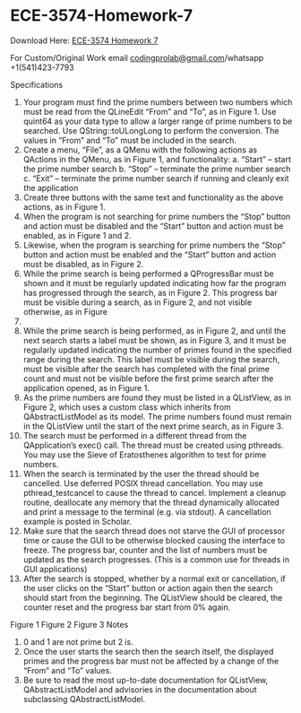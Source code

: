 # ECE-3574-Homework-7

Download Here: [ECE-3574 Homework 7](https://codingherolab.com/product/ece-3574-homework-7/)

For Custom/Original Work email codingprolab@gmail.com/whatsapp +1(541)423-7793

Specifications
1. Your program must find the prime numbers between two numbers which must be read from the
QLineEdit “From” and “To”, as in Figure 1. Use quint64 as your data type to allow a larger range of
prime numbers to be searched. Use QString::toULongLong to perform the conversion. The values in
“From” and “To” must be included in the search.
2. Create a menu, “File”, as a QMenu with the following actions as QActions in the QMenu, as in Figure
1, and functionality:
a. “Start” – start the prime number search
b. “Stop” – terminate the prime number search
c. “Exit” – terminate the prime number search if running and cleanly exit the application
3. Create three buttons with the same text and functionality as the above actions, as in Figure 1.
4. When the program is not searching for prime numbers the “Stop” button and action must be disabled
and the “Start” button and action must be enabled, as in Figure 1 and 2.
5. Likewise, when the program is searching for prime numbers the “Stop” button and action must be
enabled and the “Start” button and action must be disabled, as in Figure 2.
6. While the prime search is being performed a QProgressBar must be shown and it must be regularly
updated indicating how far the program has progressed through the search, as in Figure 2. This
progress bar must be visible during a search, as in Figure 2, and not visible otherwise, as in Figure
3.
7. While the prime search is being performed, as in Figure 2, and until the next search starts a label
must be shown, as in Figure 3, and it must be regularly updated indicating the number of primes
found in the specified range during the search. This label must be visible during the search, must be
visible after the search has completed with the final prime count and must not be visible before the
first prime search after the application opened, as in Figure 1.
8. As the prime numbers are found they must be listed in a QListView, as in Figure 2, which uses a
custom class which inherits from QAbstractListModel as its model. The prime numbers found must
remain in the QListView until the start of the next prime search, as in Figure 3.
9. The search must be performed in a different thread from the QApplication’s exec() call. The thread
must be created using pthreads. You may use the Sieve of Eratosthenes algorithm to test for prime
numbers.
10. When the search is terminated by the user the thread should be cancelled. Use deferred POSIX
thread cancellation. You may use pthread_testcancel to cause the thread to cancel. Implement a
cleanup routine, deallocate any memory that the thread dynamically allocated and print a message
to the terminal (e.g. via stdout). A cancellation example is posted in Scholar.
11. Make sure that the search thread does not starve the GUI of processor time or cause the GUI to be
otherwise blocked causing the interface to freeze. The progress bar, counter and the list of numbers
must be updated as the search progresses. (This is a common use for threads in GUI applications)
12. After the search is stopped, whether by a normal exit or cancellation, if the user clicks on the “Start”
button or action again then the search should start from the beginning. The QListView should be
cleared, the counter reset and the progress bar start from 0% again.

Figure 1 Figure 2
Figure 3
Notes
1. 0 and 1 are not prime but 2 is.
2. Once the user starts the search then the search itself, the displayed primes and the progress bar
must not be affected by a change of the “From” and “To” values.
3. Be sure to read the most up-to-date documentation for QListView, QAbstractListModel and
advisories in the documentation about subclassing QAbstractListModel.

